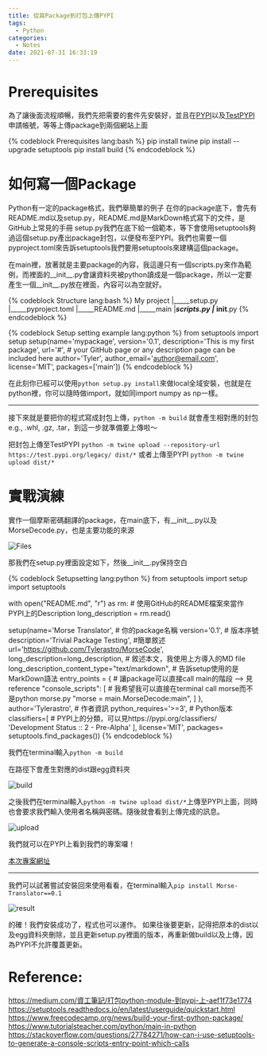 ```yaml
---
title: 從寫Package到打包上傳PYPI
tags:
  - Python
categories:
  - Notes
date: 2021-07-31 16:33:19
---
```



# Prerequisites

為了讓後面流程順暢，我們先把需要的套件先安裝好，並且在[PYPI](https://pypi.org)以及[TestPYPI](https://test.pypi.org)申請帳號，等等上傳package到兩個網站上面



{% codeblock Prerequisites lang:bash %}
pip install twine
pip install --upgrade setuptools
pip install build
{% endcodeblock %}

<!--more-->

# 如何寫一個Package

Python有一定的package格式，我們舉簡單的例子
在你的package底下，會先有README.md以及setup.py，README.md是MarkDown格式寫下的文件，是GitHub上常見的手冊
setup.py我們在底下給一個範本，等下會使用setuptools夠過這個setup.py產出package封包，以便發布至PYPI。我們也需要一個pyproject.toml來告訴setuptools我們要用setuptools來建構這個package。

在main裡，放著就是主要package的內容，我這邊只有一個scripts.py來作為範例，而裡面的__init__.py會讓資料夾被python讀成是一個package，所以一定要產生一個__init__.py放在裡面，內容可以為空就好。

{% codeblock Structure lang:bash %}
My project
	|_____setup.py
	|_____pyproject.toml
	|_____README.md
	|_____main
		   |_____scripts.py
		   |_____ __init__.py
{% endcodeblock %}


{% codeblock Setup setting example lang:python %}
from setuptools import setup
setup(name='mypackage',
version='0.1',
description='This is my first package',
url='#',                			# your GitHub page or any description page can be included here
author='Tyler',
author_email='author@email.com',
license='MIT',
packages=['main']) 
{% endcodeblock %}

在此刻你已經可以使用`python setup.py install`來做local全域安裝，也就是在python裡，你可以隨時做import，就如同import numpy as np一樣。

---

接下來就是要把你的程式寫成封包上傳，`python -m build`
就會產生相對應的封包e.g., .whl, .gz, .tar，到這一步就準備要上傳啦～

把封包上傳至TestPYPI
`python -m twine upload --repository-url https://test.pypi.org/legacy/ dist/*`
或者上傳至PYPI
`python -m twine upload dist/*`


# 實戰演練

實作一個摩斯密碼翻譯的package，在main底下，有__init__.py以及MorseDecode.py，也是主要功能的來源

![Files](Folder.png)

那我們在setup.py裡面設定如下，然後__init__.py保持空白


{% codeblock Setupsetting lang:python %}
from setuptools import setup
import setuptools

with open("README.md", "r") as rm:   # 使用GitHub的README檔案來當作PYPI上的Description
    long_description = rm.read()


setup(name='Morse Translator',    # 你的package名稱
version='0.1',				   # 版本序號
description='Trivial Package Testing',   #簡單敘述
url='https://github.com/Tylerastro/MorseCode',
long_description=long_description,              # 敘述本文，我使用上方導入的MD file
long_description_content_type="text/markdown",  # 告訴setup使用的是MarkDown語法
entry_points = {						 # 讓package可以直接call main的階段 --> 見reference
    "console_scripts": [					 # 我希望我可以直接在terminal call morse而不是python morse.py
        "morse = main.MorseDecode:main",
        ]
    },
author='Tylerastro',						# 作者資訊
python_requires='>=3',					# Python版本
classifiers=[							# PYPI上的分類，可以見https://pypi.org/classifiers/
	'Development Status :: 2 - Pre-Alpha'
	],
license='MIT',
packages= setuptools.find_packages())
{% endcodeblock %}

我們在terminal輸入`python -m build`

在路徑下會產生對應的dist跟egg資料夾

![build](build.png)

之後我們在terminal輸入`python -m twine upload dist/*`上傳至PYPI上面，同時也會要求我們輸入使用者名稱與密碼。隨後就會看到上傳完成的訊息。

![upload](upload.png)

我們就可以在PYPI上看到我們的專案囉！

[本次專案網址](https://pypi.org/project/Morse-Translator/0.1/)

---

我們可以試著嘗試安裝回來使用看看，在terminal輸入`pip install Morse-Translator==0.1`

![result](result.png)

的確！我們安裝成功了，程式也可以運作。
如果往後要更新，記得把原本的dist以及egg資料夾刪除，並且更新setup.py裡面的版本，再重新做build以及上傳，因為PYPI不允許覆蓋更新。


# Reference:

https://medium.com/資工筆記/打包python-module-到pypi-上-aef1f73e1774
https://setuptools.readthedocs.io/en/latest/userguide/quickstart.html
https://www.freecodecamp.org/news/build-your-first-python-package/
https://www.tutorialsteacher.com/python/main-in-python
https://stackoverflow.com/questions/27784271/how-can-i-use-setuptools-to-generate-a-console-scripts-entry-point-which-calls